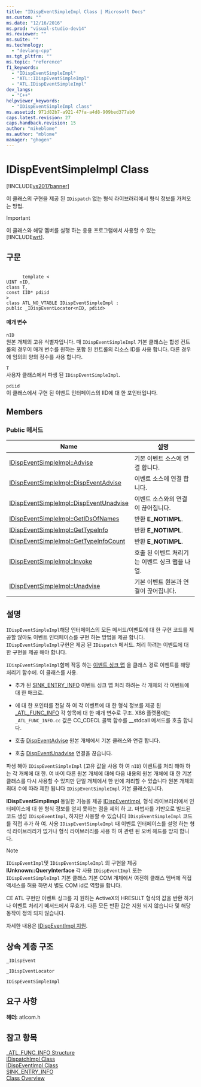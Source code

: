 ```yaml
---
title: "IDispEventSimpleImpl Class | Microsoft Docs"
ms.custom: ""
ms.date: "12/16/2016"
ms.prod: "visual-studio-dev14"
ms.reviewer: ""
ms.suite: ""
ms.technology: 
  - "devlang-cpp"
ms.tgt_pltfrm: ""
ms.topic: "reference"
f1_keywords: 
  - "IDispEventSimpleImpl"
  - "ATL::IDispEventSimpleImpl"
  - "ATL.IDispEventSimpleImpl"
dev_langs: 
  - "C++"
helpviewer_keywords: 
  - "IDispEventSimpleImpl class"
ms.assetid: 971d82b7-a921-47fa-a4d8-909bed377ab0
caps.latest.revision: 27
caps.handback.revision: 15
author: "mikeblome"
ms.author: "mblome"
manager: "ghogen"
---
```

# IDispEventSimpleImpl Class
[!INCLUDE[vs2017banner](../../assembler/inline/includes/vs2017banner.md)]

이 클래스의 구현을 제공 된 `IDispatch` 없는 형식 라이브러리에서 형식 정보를 가져오는 방법.  
  
> [!IMPORTANT]
>  이 클래스와 해당 멤버를 실행 하는 응용 프로그램에서 사용할 수 있는 [!INCLUDE[wrt](../../atl/reference/includes/wrt_md.md)].  
  
## 구문  
  
```  
  
      template <  
UINT nID,  
class T,  
const IID* pdiid  
>  
class ATL_NO_VTABLE IDispEventSimpleImpl :  
public _IDispEventLocator<nID, pdiid>  
```  
  
#### 매개 변수  
 `nID`  
 원본 개체의 고유 식별자입니다.  때 `IDispEventSimpleImpl` 기본 클래스는 합성 컨트롤의 경우이 매개 변수를 원하는 포함 된 컨트롤의 리소스 ID를 사용 합니다.  다른 경우에 임의의 양의 정수를 사용 합니다.  
  
 `T`  
 사용자 클래스에서 파생 된 `IDispEventSimpleImpl`.  
  
 `pdiid`  
 이 클래스에서 구현 된 이벤트 인터페이스의 IID에 대 한 포인터입니다.  
  
## Members  
  
### Public 메서드  
  
|Name|설명|  
|----------|--------|  
|[IDispEventSimpleImpl::Advise](../Topic/IDispEventSimpleImpl::Advise.md)|기본 이벤트 소스에 연결 합니다.|  
|[IDispEventSimpleImpl::DispEventAdvise](../Topic/IDispEventSimpleImpl::DispEventAdvise.md)|이벤트 소스에 연결 합니다.|  
|[IDispEventSimpleImpl::DispEventUnadvise](../Topic/IDispEventSimpleImpl::DispEventUnadvise.md)|이벤트 소스와의 연결이 끊어집니다.|  
|[IDispEventSimpleImpl::GetIDsOfNames](../Topic/IDispEventSimpleImpl::GetIDsOfNames.md)|반환  **E\_NOTIMPL**.|  
|[IDispEventSimpleImpl::GetTypeInfo](../Topic/IDispEventSimpleImpl::GetTypeInfo.md)|반환  **E\_NOTIMPL**.|  
|[IDispEventSimpleImpl::GetTypeInfoCount](../Topic/IDispEventSimpleImpl::GetTypeInfoCount.md)|반환  **E\_NOTIMPL**.|  
|[IDispEventSimpleImpl::Invoke](../Topic/IDispEventSimpleImpl::Invoke.md)|호출 된 이벤트 처리기는 이벤트 싱크 맵을 나열.|  
|[IDispEventSimpleImpl::Unadvise](../Topic/IDispEventSimpleImpl::Unadvise.md)|기본 이벤트 원본과 연결이 끊어집니다.|  
  
## 설명  
 `IDispEventSimpleImpl`해당 인터페이스의 모든 메서드\/이벤트에 대 한 구현 코드를 제공할 않아도 이벤트 인터페이스를 구현 하는 방법을 제공 합니다.  `IDispEventSimpleImpl`구현은 제공 된 `IDispatch` 메서드.  처리 하려는 이벤트에 대 한 구현을 제공 해야 합니다.  
  
 `IDispEventSimpleImpl`함께 작동 하는  [이벤트 싱크 맵](../Topic/BEGIN_SINK_MAP.md) 을 클래스 경로 이벤트를 해당 처리기 함수에.  이 클래스를 사용.  
  
-   추가 된  [SINK\_ENTRY\_INFO](../Topic/SINK_ENTRY_INFO.md) 이벤트 싱크 맵 처리 하려는 각 개체의 각 이벤트에 대 한 매크로.  
  
-   에 대 한 포인터를 전달 하 여 각 이벤트에 대 한 형식 정보를 제공 된  [\_ATL\_FUNC\_INFO](../../atl/reference/atl-func-info-structure.md) 각 항목에 대 한 매개 변수로 구조.  X86 플랫폼에는 `_ATL_FUNC_INFO.cc` 값은 CC\_CDECL 콜백 함수를 \_\_stdcall 메서드를 호출 합니다.  
  
-   호출  [DispEventAdvise](../Topic/IDispEventSimpleImpl::DispEventAdvise.md) 원본 개체에서 기본 클래스와 연결 합니다.  
  
-   호출  [DispEventUnadvise](../Topic/IDispEventSimpleImpl::DispEventUnadvise.md) 연결을 끊습니다.  
  
 파생 해야 `IDispEventSimpleImpl` \(고유 값을 사용 하 여 `nID`\) 이벤트를 처리 해야 하는 각 개체에 대 한.  여 바이 다른 원본 개체에 대해 다음 내용의 원본 개체에 대 한 기본 클래스를 다시 사용할 수 있지만 단일 개체에서 한 번에 처리할 수 있습니다 원본 개체의 최대 수에 따라 제한 됩니다 `IDispEventSimpleImpl` 기본 클래스입니다.  
  
 **IDispEventSimplImpl** 동일한 기능을 제공  [IDispEventImpl](../../atl/reference/idispeventimpl-class.md), 형식 라이브러리에서 인터페이스에 대 한 형식 정보를 얻지 못하는 점을 제외 하 고.  마법사를 기반으로 빌드된 코드 생성 `IDispEventImpl`, 하지만 사용할 수 있습니다 `IDispEventSimpleImpl` 코드를 직접 추가 하 여.  사용 `IDispEventSimpleImpl` 때 이벤트 인터페이스를 설명 하는 형식 라이브러리가 없거나 형식 라이브러리를 사용 하 여 관련 된 오버 헤드를 방지 합니다.  
  
> [!NOTE]
>  `IDispEventImpl`및 `IDispEventSimpleImpl` 의 구현을 제공  **IUnknown::QueryInterface** 각 사용 `IDispEventImpl` 또는 `IDispEventSimpleImpl` 기본 클래스 기본 COM 개체에서 여전히 클래스 멤버에 직접 액세스를 허용 하면서 별도 COM id로 역할을 합니다.  
  
 CE ATL 구현만 이벤트 싱크를 지 원하는 ActiveX의 HRESULT 형식의 값을 반환 하거나 이벤트 처리기 메서드에서 무효가. 다른 모든 반환 값은 지원 되지 않습니다 및 해당 동작이 정의 되지 않습니다.  
  
 자세한 내용은  [IDispEventImpl 지원](../../atl/supporting-idispeventimpl.md).  
  
## 상속 계층 구조  
 `_IDispEvent`  
  
 `_IDispEventLocator`  
  
 `IDispEventSimpleImpl`  
  
## 요구 사항  
 **헤더:**  atlcom.h  
  
## 참고 항목  
 [\_ATL\_FUNC\_INFO Structure](../../atl/reference/atl-func-info-structure.md)   
 [IDispatchImpl Class](../../atl/reference/idispatchimpl-class.md)   
 [IDispEventImpl Class](../../atl/reference/idispeventimpl-class.md)   
 [SINK\_ENTRY\_INFO](../Topic/SINK_ENTRY_INFO.md)   
 [Class Overview](../../atl/atl-class-overview.md)